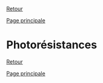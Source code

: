 [Retour](partie_mécanique.md)

[Page principale](README.md)

<h1>Photorésistances</h1>

[Retour](partie_mécanique.md)

[Page principale](README.md)
